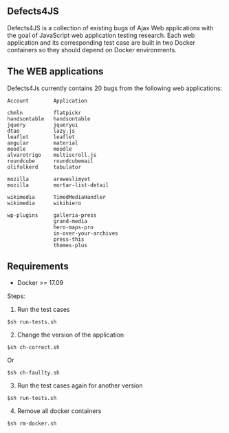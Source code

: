 Defects4JS
-------------------
Defects4JS is a collection of existing bugs of Ajax Web applications with the goal of JavaScript web application testing research. Each web application and its corresponding test case are built in two Docker containers so they should depend on Docker environments. 




The WEB applications
---------------
Defects4Js currently contains 20 bugs from the following web applications:

```
Account        Application    

chmln          flatpickr   
handsontable   handsontable   
jquery         jqueryui    
dtao           lazy.js             
leaflet        leaflet                          
angular        material             
moodle         moodle       
alvarotrigo    multiscroll.js      
roundcube      roundcubemail        
olifolkerd     tabulator           
        
mozilla        areweslimyet         
mozilla        mortar-list-detail  

wikimedia      TimedMediaHandler 
wikimedia      wikihiero

wp-plugins     galleria-press
               grand-media 
               hero-maps-pro
               in-over-your-archives
               press-this
               themes-plus 
```

Requirements
-----------------
 - Docker >= 17.09
 





 
Steps:



1. Run the test cases
```
$sh run-tests.sh
```
2. Change the version of the application
```
$sh ch-correct.sh
```
Or
```
$sh ch-faullty.sh
```
3. Run the test cases again for another version
```
$sh run-tests.sh
```
4. Remove all docker containers
```
$sh rm-docker.sh
```
